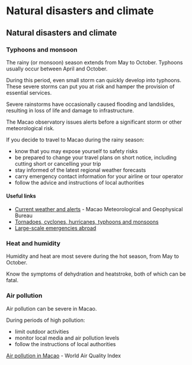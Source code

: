 # Natural disasters and climate

## Natural disasters and climate

### Typhoons and monsoon

The rainy (or monsoon) season extends from May to October. Typhoons usually occur between April and October.

During this period, even small storm can quickly develop into typhoons. These severe storms can put you at risk and hamper the provision of essential services.

Severe rainstorms have occasionally caused flooding and landslides, resulting in loss of life and damage to infrastructure.

The Macao observatory issues alerts before a significant storm or other meteorological risk.

If you decide to travel to Macao during the rainy season:

* know that you may expose yourself to safety risks
* be prepared to change your travel plans on short notice, including cutting short or cancelling your trip
* stay informed of the latest regional weather forecasts
* carry emergency contact information for your airline or tour operator
* follow the advice and instructions of local authorities

#### Useful links

* [Current weather and alerts](https://www.smg.gov.mo/en) - Macao Meteorological and Geophysical Bureau
* [Tornadoes, cyclones, hurricanes, typhoons and monsoons](https://travel.gc.ca/travelling/health-safety/hurricanes-typhoons-cyclones-monsoons)
* [Large-scale emergencies abroad](https://travel.gc.ca/assistance/emergency-info/large-scale-emergencies-abroad)

### Heat and humidity

Humidity and heat are most severe during the hot season, from May to October.

Know the symptoms of dehydration and heatstroke, both of which can be fatal.

### Air pollution

Air pollution can be severe in Macao.

During periods of high pollution:

* limit outdoor activities
* monitor local media and air pollution levels
* follow the instructions of local authorities

[Air pollution in Macao](https://aqicn.org/city/macao/) - World Air Quality Index